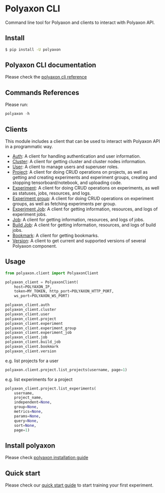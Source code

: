 # Polyaxon CLI

Command line tool for Polyaxon and clients to interact with Polyaxon API.


## Install

```bash
$ pip install -U polyaxon
```

## Polyaxon CLI documentation

Please check the [polyaxon cli reference](https://docs.polyaxon.com/references/polyaxon-cli/)


## Commands References

Please run:

```python
polyaxon -h
```

## Clients

This module includes a client that can be used to interact
with Polyaxon API in a programmatic way.

 * [Auth](https://docs.polyaxon.com/references/polyaxon-client-python/auth): A client for handling authentication and user information.
 * [Cluster](https://docs.polyaxon.com/references/polyaxon-client-python/cluster): A client for getting cluster and cluster nodes information.
 * [User](https://docs.polyaxon.com/references/polyaxon-client-python/user): A client to manage users and superuser roles.
 * [Project](https://docs.polyaxon.com/references/polyaxon-client-python/project): A client for doing CRUD operations on projects, as well as getting and creating experiments and experiment groups, creating and stopping tensorboard/notebook, and uploading code.
 * [Experiment](https://docs.polyaxon.com/references/polyaxon-client-python/experiment): A client for doing CRUD operations on experiments, as well as statuses, jobs, resources, and logs.
 * [Experiment group](https://docs.polyaxon.com/references/polyaxon-client-python/experiment-group): A client for doing CRUD operations on experiment groups, as well as fetching experiments per group.
 * [Experiment Job](https://docs.polyaxon.com/references/polyaxon-client-python/experiment-job): A client for getting information, resources, and logs of experiment jobs.
 * [Job](https://docs.polyaxon.com/references/polyaxon-client-python/job): A client for getting information, resources, and logs of jobs.
 * [Build Job](https://docs.polyaxon.com/references/polyaxon-client-python/build-job): A client for getting information, resources, and logs of build jobs.
 * [Bookmark](https://docs.polyaxon.com/references/polyaxon-client-python/bookmark): A client for getting bookmarks.
 * [Version](https://docs.polyaxon.com/references/polyaxon-client-python/version): A client to get current and supported versions of several Polyaxon component.


## Usage

```python
from polyaxon.client import PolyaxonClient

polyaxon_client = PolyaxonClient(
    host=POLYAXON_IP,
    token=MY_TOKEN, http_port=POLYAXON_HTTP_PORT,
    ws_port=POLYAXON_WS_PORT)

polyaxon_client.auth
polyaxon_client.cluster
polyaxon_client.user
polyaxon_client.project
polyaxon_client.experiment
polyaxon_client.experiment_group
polyaxon_client.experiment_job
polyaxon_client.job
polyaxon_client.build_job
polyaxon_client.bookmark
polyaxon_client.version
```

e.g. list projects for a user

```python
polyaxon.client.project.list_projects(username, page=1)
```

e.g. list experiments for a project

```python
polyaxon_client.project.list_experiments(
    username,
    project_name,
    independent=None,
    group=None,
    metrics=None,
    params=None,
    query=None,
    sort=None,
    page=1)
```

## Install polyaxon

Please check [polyaxon installation guide](https://docs.polyaxon.com/setup/)


## Quick start

Please check our [quick start guide](https://docs.polyaxon.com/concepts/quick-start/) to start training your first experiment.
